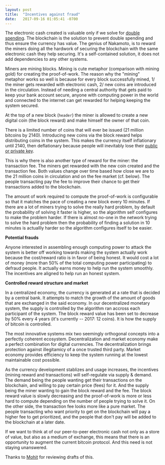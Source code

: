 ```yaml
---
layout: post
title:  "Incentives against fraud"
date:   2017-09-16 01:05:41 -0700
---
```


The electronic cash created is valuable only if we solve for [double spending](/2017/08/28/double-spending.html). The blockchain is the solution to prevent double spending and thus ensure the currency has value. The genius of Nakamoto, is to reward the miners doing all the hardwork of securing the blockchain with the same electronic cash they help securing. It's a self-contained solution, it does not add dependencies to any other systems.

Miners are mining blocks. Mining is cute metaphor (comparison with mining gold) for creating the proof-of-work. The reason why the "mining" metaphor works so well is because for every block successfully mined, 1/ the miner gets rewarded with electronic cash, 2/ new coins are introduced in the circulation. Instead of needing a central authority that gets paid to keep your bank account secure, anyone with computing power in the world and connected to the internet can get rewarded for helping keeping the system secured.

At the top of a new block (`header`) the miner is allowed to create a new digital coin (the block reward) and make himself the owner of that coin.

There is a limited number of coins that will ever be issued (21 million bitcoins by 2140). Introducing new coins via the block reward helps distributing coins in the system. This makes the currency itself inflationary until 2140, then deflationary because people will inevitably lose their [public or private key](/2017/08/16/cryptography.html).

This is why there is also another type of reward for the miner: the transaction fee. The miners get rewarded with the new coin created and the transaction fee. Both values change over time based how close we are to the 21 million coins in circulation and on the fee market (cf. below). The people transacting pay the fee to improve their chance to get their transactions added to the blockchain.

The amount of work required to compute the proof-of-work is configurable so that it matches the pace of creating a new block every 10 minutes. If there are a lot of miners trying to solve the really hard problem, by default the probability of solving it faster is higher, so the algorithm self configures to make the problem harder. If there is almost no-one in the network trying to solve the hard problem then the probability of finding a solution in 10 minutes is actuallly harder so the algorithm configures itself to be easier.

**Potential frauds**

Anyone interested in assembling enough computing power to attack the system is better off working towards making the system actually work because the cost/reward ratio is in favor of being honest. It would cost a lot of money (more than 50% of the total computing power participating) to defraud people. It actually earns money to help run the system smoothly. The incentives are aligned to help run an honest system.

**Controlled reward structure and market**

In a centralized economy, the currency is generated at a rate that is decided by a central bank. It attempts to match the growth of the amount of goods that are exchanged in the said economy. In our decentralized monetary system, the supply is controlled by the algorithm ran accross each participant of the system. The block reward value has been set to decrease by 50% every 4 years (it's currently -- 2017: 12 coins). It is how the supply of bitcoin is controlled.

The most innovative systems mix two seemingly orthogonal concepts into a perfectly coherent ecosystem. Decentralization and market economy make a perfect combination for digital currencies. The decentralization brings protection against illegitamicy of a once trusted third party. Market economy provides efficiency to keep the system running at the lowest maintainable cost possible.

As the currency development stablizes and usage increases, the incentives (mining reward and transactions) will self-regulate via supply & demand. The demand being the people wanting get their transactions on the blockchain, and willing to pay certain price (fees) for it. And the supply being the miner wanting to gain the block reward and the fee. The block reward value is slowly decreasing and the proof-of-work is more or less hard to compute depending on the number of people trying to solve it. On the other side, the transaction fee looks more like a pure market. The people transacting who want priority to get on the blockchain will pay a higher fee to get prioritized, and the people that don't pay will be added to the blockchain at a later date.

If we want to think at of our peer-to-peer electronic cash not only as a store of value, but also as a medium of exchange, this means that there is an opportunity to augment the current bitcoin protocol. And this need is not staying unanswered.

Thanks to [Mohit](https://twitter.com/mohitmamoria) for reviewing drafts of this.

